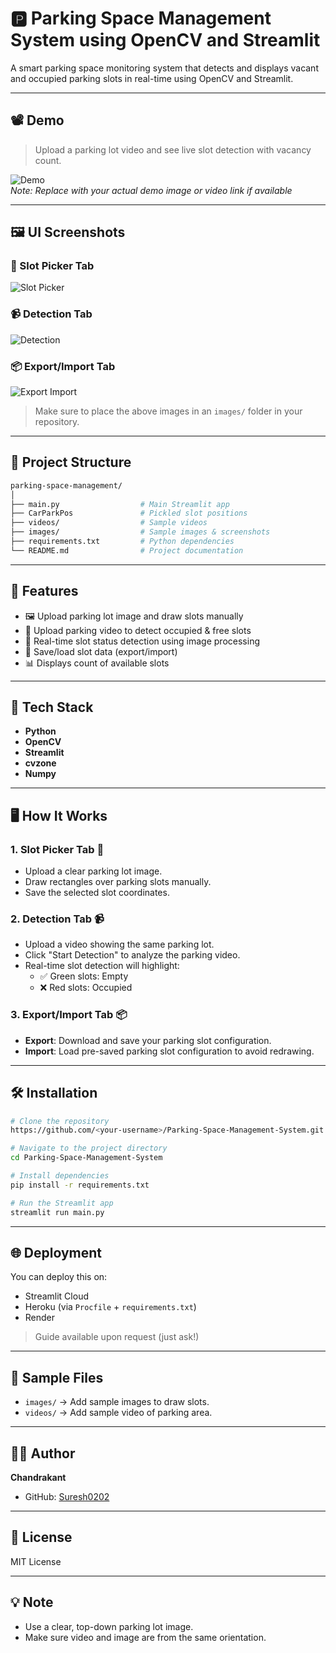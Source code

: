 
# 🅿️ Parking Space Management System using OpenCV and Streamlit

A smart parking space monitoring system that detects and displays vacant and occupied parking slots in real-time using OpenCV and Streamlit.

---

## 📽️ Demo

> Upload a parking lot video and see live slot detection with vacancy count.

![Demo](demo/demo.gif)  
*Note: Replace with your actual demo image or video link if available*

---

## 🖼️ UI Screenshots

### 🎨 Slot Picker Tab
![Slot Picker](https://github.com/Chandrakanth03/Parking-Space-Management-System/blob/main/photos/slot_picker.png.png)

### 📹 Detection Tab
![Detection](https://github.com/Chandrakanth03/Parking-Space-Management-System/blob/main/photos/detection_tab.png)

### 📦 Export/Import Tab
![Export Import](https://github.com/Chandrakanth03/Parking-Space-Management-System/blob/main/photos/export_tab.png)

> Make sure to place the above images in an `images/` folder in your repository.

---

## 📁 Project Structure

```bash
parking-space-management/
│
├── main.py                  # Main Streamlit app
├── CarParkPos               # Pickled slot positions
├── videos/                  # Sample videos
├── images/                  # Sample images & screenshots
├── requirements.txt         # Python dependencies
└── README.md                # Project documentation
```

---

## 🚀 Features

- 🖼️ Upload parking lot image and draw slots manually
- 🎥 Upload parking video to detect occupied & free slots
- 🔄 Real-time slot status detection using image processing
- 💾 Save/load slot data (export/import)
- 📊 Displays count of available slots

---

## 🔧 Tech Stack

- **Python**
- **OpenCV**
- **Streamlit**
- **cvzone**
- **Numpy**

---

## 🖥️ How It Works

### 1. Slot Picker Tab 🎨
- Upload a clear parking lot image.
- Draw rectangles over parking slots manually.
- Save the selected slot coordinates.

### 2. Detection Tab 📹
- Upload a video showing the same parking lot.
- Click "Start Detection" to analyze the parking video.
- Real-time slot detection will highlight:
  - ✅ Green slots: Empty
  - ❌ Red slots: Occupied

### 3. Export/Import Tab 📦
- **Export**: Download and save your parking slot configuration.
- **Import**: Load pre-saved parking slot configuration to avoid redrawing.

---

## 🛠️ Installation

```bash
# Clone the repository
https://github.com/<your-username>/Parking-Space-Management-System.git

# Navigate to the project directory
cd Parking-Space-Management-System

# Install dependencies
pip install -r requirements.txt

# Run the Streamlit app
streamlit run main.py
```

---

## 🌐 Deployment
You can deploy this on:
- Streamlit Cloud
- Heroku (via `Procfile` + `requirements.txt`)
- Render

> Guide available upon request (just ask!)

---

## 📸 Sample Files
- `images/` → Add sample images to draw slots.
- `videos/` → Add sample video of parking area.

---

## 🙋‍♂️ Author

**Chandrakant**
- GitHub: [Suresh0202](https://github.com/Suresh0202)

---

## 📄 License

MIT License

---

## 💡 Note
- Use a clear, top-down parking lot image.
- Make sure video and image are from the same orientation.
